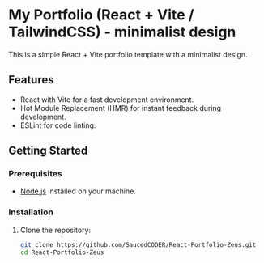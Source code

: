 # My Portfolio (React + Vite / TailwindCSS) - minimalist design

This is a simple React + Vite portfolio template with a minimalist design.

## Features

- React with Vite for a fast development environment.
- Hot Module Replacement (HMR) for instant feedback during development.
- ESLint for code linting.

## Getting Started

### Prerequisites

- [Node.js](https://nodejs.org/) installed on your machine.

### Installation

1. Clone the repository:

   ```bash
   git clone https://github.com/SaucedCODER/React-Portfolio-Zeus.git
   cd React-Portfolio-Zeus
